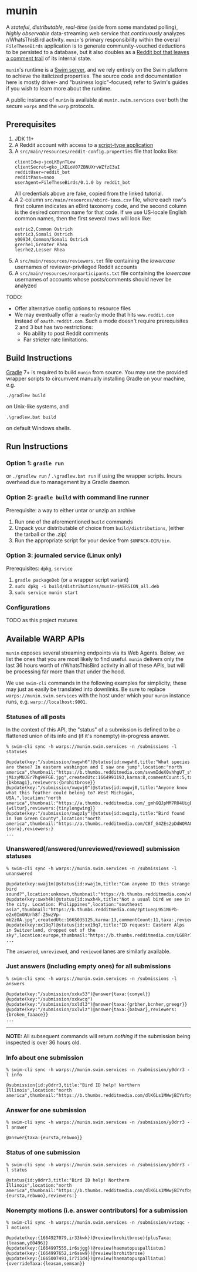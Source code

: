 # munin

A _stateful_, _distributable_, _real-time_ (aside from some mandated polling),
_highly observable_ data-streaming web service that _continuously_ analyzes
r/WhatsThisBird activity. `munin`'s primary responsibility within the overall
`FileTheseBirds` application is to generate community-vouched deductions to be
persisted to a database, but it also doubles as a [Reddit bot that leaves a
comment trail](https://reddit.com/user/FileTheseBirdsBot/comments) of its
internal state.

`munin`'s runtime is a [Swim server](https://github.com/swimos/swim), and we
rely entirely on the Swim platform to achieve the italicized properties. The
source code and documentation here is mostly driver- and "business
logic"-focused; refer to Swim's guides if you wish to learn more about the
runtime.

A public instance of `munin` is available at `munin.swim.services` over both
the secure `warps` and the `warp` protocols.

## Prerequisites

1. JDK 11+
2. A Reddit account with access to a
[script-type application](https://github.com/reddit-archive/reddit/wiki/OAuth2-Quick-Start-Example#first-steps)
3. A `src/main/resources/reddit-config.properties` file that looks like:
    ```text
    clientId=p-jcoLKBynTLew
    clientSecret=gko_LXELoV07ZBNUXrvWZfzE3aI
    redditUser=reddit_bot
    redditPass=snoo
    userAgent=FileTheseBirds/0.1.0 by reddit_bot
    ```
    All credentials above are fake, copied from the linked tutorial. 
4. A 2-column `src/main/resources/ebird-taxa.csv` file, where each row's first
column indicates an eBird taxonomy code, and the second column is the desired
common name for that code. If we use US-locale English common names, then the
first several rows will look like:
    ```
    ostric2,Common Ostrich
    ostric3,Somali Ostrich
    y00934,Common/Somali Ostrich
    grerhe1,Greater Rhea
    lesrhe2,Lesser Rhea
    ```
5. A `src/main/resources/reviewers.txt` file containing the _lowercase_
usernames of reviewer-privileged Reddit accounts
6. A `src/main/resources/nonparticipants.txt` file containing the _lowercase_
usernames of accounts whose posts/comments should never be analyzed

TODO:
- Offer alternative config options to resource files
- We may eventually offer a `readonly` mode that hits `www.reddit.com` instead of
`oauth.reddit.com`. Such a mode doesn't require prerequisites 2 and 3 but has
two restrictions:
    - No ability to post Reddit comments
    - Far stricter rate limitations.

## Build Instructions

[Gradle](https://gradle.org/) 7+ is required to build `munin` from source. You
may  use the provided wrapper scripts to circumvent manually installing Gradle
on your machine, e.g.
```text
./gradlew build
```
on Unix-like systems, and
```text
.\gradlew.bat build
```
on default Windows shells.

## Run Instructions

### Option 1: `gradle run`

or `./gradlew run` / `.\gradlew.bat run` if using the wrapper scripts. Incurs
overhead due to management by a Gradle daemon.

### Option 2: `gradle build` with command line runner

Prerequisite: a way to either untar or unzip an archive

1. Run one of the aforementioned `build` commands
2. Unpack your distributable of choice from `build/distributions`, (either the
tarball or the .zip)
3. Run the appropriate script for your device from `$UNPACK-DIR/bin`.

### Option 3: journaled service (Linux only)

Prerequisites: `dpkg`, `service`

1. `gradle packageDeb` (or a wrapper script variant)
2. `sudo dpkg -i build/distributions/munin-$VERSION_all.deb`
3. `sudo service munin start`

### Configurations

TODO as this project matures

## Available WARP APIs

`munin` exposes several streaming endpoints via its Web Agents. Below, we list
the ones that you are most likely to find useful. `munin` delivers only the last
36 hours worth of r/WhatsThisBird activity in all of these APIs, but will be
processing far more than that under the hood.

We use `swim-cli` commands in the following examples for simplicity; these may
just as easily be translated into downlinks. Be sure to replace
`warps://munin.swim.services` with the host under which your `munin` instance
runs, e.g. `warp://localhost:9001`.

### Statuses of all posts

In the context of this API, the "status" of a submission is defined to be a
flattened union of its info and (if it's nonempty) in-progress answer.

```
% swim-cli sync -h warps://munin.swim.services -n /submissions -l statuses

@update(key:"/submission/xwgwh6")@status{id:xwgwh6,title:"What species are these? In eastern washingon and I saw one jump",location:"north america",thumbnail:"https://b.thumbs.redditmedia.com/svwmIdeX0vhhgUT_sYSXc1SJ-jMizyMUJEr7hg9HFGE.jpg",createdUtc:1664991193,karma:8,commentCount:5,taxa:{bkbmag1},reviewers:{brohitbrose}}
@update(key:"/submission/xwgwj0")@status{id:xwgwj0,title:"Anyone know what this feather could belong to? West Michigan, USA.",location:"north america",thumbnail:"https://a.thumbs.redditmedia.com/_gmhGQJpMM7R04UigBVFsVkXY7h7fh0dPhT_CtnvHo8.jpg",createdUtc:1664991196,karma:14,commentCount:5,taxa:{wiltur},reviewers:{tinylongwing}}
@update(key:"/submission/xwgz1y")@status{id:xwgz1y,title:"Bird found in Tom Green County",location:"north america",thumbnail:"https://a.thumbs.redditmedia.com/C8f_G4ZEs2pDdWQRA8MmKOjnTb24kYRUi5M6E2vJ2w8.jpg",createdUtc:1664991356,karma:8,commentCount:3,taxa:{sora},reviewers:}
...
```

### Unanswered(/answered/unreviewed/reviewed) submission statuses

```
% swim-cli sync -h warps://munin.swim.services -n /submissions -l unanswered

@update(key:xwaj1m)@status{id:xwaj1m,title:"Can anyone ID this strange bird sound?",location:unknown,thumbnail:"https://b.thumbs.redditmedia.com/xhMyBWKfdQzhWKITLRHHYlLF_wQAqHkFGPBtHwSVvjo.jpg",createdUtc:1664976070,karma:7,commentCount:3,taxa:,reviewers:}
@update(key:xwxh4k)@status{id:xwxh4k,title:"Not a usual bird we see in the city. Location: Philippines",location:"southeast asia",thumbnail:"https://b.thumbs.redditmedia.com/zpt1ueqL9S1N6Pb-e2x0ImGNUrh8f-Z5wzVp-mb2z0A.jpg",createdUtc:1665035125,karma:13,commentCount:11,taxa:,reviewers:}
@update(key:xx19q7)@status{id:xx19q7,title:"ID request: Eastern Alps in Switzerland, dropped out of the sky",location:europe,thumbnail:"https://b.thumbs.redditmedia.com/LG8Rr7xkdLEiFg5FwGTNtU2hV2OQ5IRbZcH6_IlKlcw.jpg",createdUtc:1665049854,karma:15,commentCount:0,taxa:,reviewers:}
...
```

The `answered`, `unreviewed`, and `reviewed` lanes are similarly available.

### Just answers (including empty ones) for all submissions

```
% swim-cli sync -h warps://munin.swim.services -n /submissions -l answers

@update(key:"/submission/xxkv53")@answer{taxa:{comyel}}
@update(key:"/submission/xxkwcq")
@update(key:"/submission/xxldl3")@answer{taxa:{grbher,bcnher,greegr}}
@update(key:"/submission/xxlwlz")@answer{taxa:{babwar},reviewers:{broken_faaace}}
...
```

---

**NOTE:** All subsequent commands will return _nothing_ if the submission being inspected
is over 36 hours old.

### Info about one submission

```
% swim-cli sync -h warps://munin.swim.services -n /submission/y0drr3 -l info

@submission{id:y0drr3,title:"Bird ID help! Northern Illinois",location:"north america",thumbnail:"https://b.thumbs.redditmedia.com/dlK6Ls1MWwjBIYsfby4T4vXbw7cVj0oXAbJW9EkO2Ac.jpg",createdUtc:1665405563,karma:32,commentCount:8}
```

### Answer for one submission

```
% swim-cli sync -h warps://munin.swim.services -n /submission/y0drr3 -l answer

@answer{taxa:{eursta,rebwoo}}
```

### Status of one submission

```
% swim-cli sync -h warps://munin.swim.services -n /submission/y0drr3 -l status

@status{id:y0drr3,title:"Bird ID help! Northern Illinois",location:"north america",thumbnail:"https://b.thumbs.redditmedia.com/dlK6Ls1MWwjBIYsfby4T4vXbw7cVj0oXAbJW9EkO2Ac.jpg",createdUtc:1665405563,karma:31,commentCount:8,taxa:{eursta,rebwoo},reviewers:}
```

### Nonempty motions (i.e. answer contributors) for a submission

```
% swim-cli sync -h warps://munin.swim.services -n /submission/xvtxqc -l motions

@update(key:{1664927079,ir33kwk})@review(brohitbrose){plusTaxa:{leasan,y00496}}
@update(key:{1664997555,ir6sjgg})@review(haematopuspalliatus)
@update(key:{1664997652,ir6ssw9})@review(brohitbrose)
@update(key:{1665007491,ir7i1d4})@review(haematopuspalliatus){overrideTaxa:{leasan,semsan}}
```
